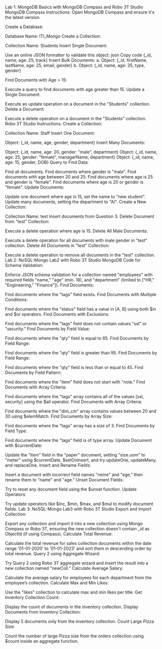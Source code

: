 Lab 1: MongoDB Basics with MongoDB Compass and Robo 3T Studio
MongoDB Compass Instructions:
Open MongoDB Compass and ensure it's the latest version.

Create a Database:

Database Name: ITI_Mongo
Create a Collection:

Collection Name: Students
Insert Single Document:

Use an online JSON formatter to validate this object:
json
Copy code
{_id, name, age: 25, track}
Insert Bulk Documents:
a. Object: {_id, firstName, lastName, age: 25, email, gender}
b. Object: {_id, name, age: 35, type, gender}

Find Documents with Age > 15:

Execute a query to find documents with age greater than 15.
Update a Single Document:

Execute an update operation on a document in the "Students" collection.
Delete a Document:

Execute a delete operation on a document in the "Students" collection.
Robo 3T Studio Instructions:
Create a Collection:

Collection Name: Staff
Insert One Document:

Object: {_id, name, age, gender, department}
Insert Many Documents:

Object: {_id, name, age: 20, gender: "male", department}
Object: {_id, name, age: 25, gender: "female", managerName, department}
Object: {_id, name, age: 15, gender, DOB}
Query to Find Data:

Find all documents.
Find documents where gender is "male".
Find documents with age between 20 and 25.
Find documents where age is 25 and gender is "female".
Find documents where age is 20 or gender is "female".
Update Documents:

Update one document where age is 15, set the name to "new student".
Update many documents, setting the department to "AI".
Create a New Collection:

Collection Name: test
Insert documents from Question 3.
Delete Document from "test" Collection:

Execute a delete operation where age is 15.
Delete All Male Documents:

Execute a delete operation for all documents with male gender in "test" collection.
Delete All Documents in "test" Collection:

Execute a delete operation to remove all documents in the "test" collection.
Lab 2: NoSQL-Mongo Lab2 with Robo 3T Studio
MongoDB Code for Schema Validation:

Enforce JSON schema validation for a collection named "employees" with required fields "name," "age" (min. 18), and "department" (limited to ["HR," "Engineering," "Finance"]).
Find Documents:

Find documents where the "tags" field exists.
Find Documents with Multiple Conditions:

Find documents where the "status" field has a value in [A, B] using both $in and $or operators.
Find Documents with Exclusions:

Find documents where the "tags" field does not contain values "ssl" or "security."
Find Documents by Field Value:

Find documents where the "qty" field is equal to 85.
Find Documents by Field Range:

Find documents where the "qty" field is greater than 95.
Find Documents by Field Range:

Find documents where the "qty" field is less than or equal to 45.
Find Documents by Field Pattern:

Find documents where the "item" field does not start with "note."
Find Documents with Array Criteria:

Find documents where the "tags" array contains all of the values [ssl, security] using the $all operator.
Find Documents with Array Criteria:

Find documents where the "dim_cm" array contains values between 20 and 30 using $elemMatch.
Find Documents by Array Size:

Find documents where the "tags" array has a size of 3.
Find Documents by Field Type:

Find documents where the "tags" field is of type array.
Update Document with $currentDate:

Update the "item" field in the "paper" document, setting "size.uom" to "meter" using $currentDate, $setOnInsert, and try updateOne, updateMany, and replaceOne.
Insert and Rename Fields:

Insert a document with incorrect field names "neme" and "ege," then rename them to "name" and "age."
Unset Document Fields:

Try to reset any document field using the $unset function.
Update Operators:

Try update operators like $inc, $min, $max, and $mul to modify document fields.
Lab 3: NoSQL-Mongo Lab3 with Robo 3T Studio
Export and Import Collection:

Export any collection and import it into a new collection using Mongo Compass or Robo 3T, ensuring the new collection doesn't contain _id as ObjectId (if using Compass).
Calculate Total Revenue:

Calculate the total revenue for sales collection documents within the date range '01-01-2020' to '01-01-2023' and sort them in descending order by total revenue.
Query 2 using Aggregate Wizard:

Try Query 2 using Robo 3T aggregate wizard and insert the result into a new collection named "newColl."
Calculate Average Salary:

Calculate the average salary for employees for each department from the employee’s collection.
Calculate Max and Min Likes:

Use the "likes" collection to calculate max and min likes per title.
Get Inventory Collection Count:

Display the count of documents in the inventory collection.
Display Documents from Inventory Collection:

Display 5 documents only from the inventory collection.
Count Large Pizza Size:

Count the number of large Pizza size from the orders collection using $count inside an aggregate function.
